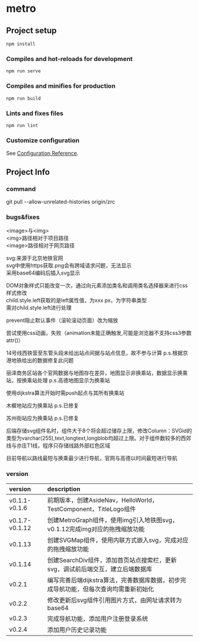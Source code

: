 # metro

## Project setup
```
npm install
```

### Compiles and hot-reloads for development
```
npm run serve
```

### Compiles and minifies for production
```
npm run build
```

### Lints and fixes files
```
npm run lint
```

### Customize configuration
See [Configuration Reference](https://cli.vuejs.org/config/).


## Project Info

### command

git pull --allow-unrelated-histories origin/zrc

### bugs&fixes

&#60;image&#62;与&#60;img&#62;<br/>
&#60;img&#62;路径相对于项目路径<br/>
&#60;image&#62;路径相对于网页路径<br/>

svg:来源于北京地铁官网<br/>
svg中使用https获取.png会有跨域请求问题，无法显示<br/>
采用base64编码后插入svg显示<br/>

DOM对象样式只能改变一次，通过向元素添加类名和调用类名选择器来进行css样式修改<br/>
child.style.left获取的是left属性值，为xxx px，为字符串类型<br/>
需对child.style.left进行处理<br/>

prevent阻止默认事件（滚轮滚动页面）改为缩放<br/>

尝试使用css动画，失败（animation未能正确触发,可能是浏览器不支持css3参数attr()）<br/>

14号线西铁营至东管头段未给出站点间据与站点信息，故不参与计算    p.s.根据京港地铁给出的数据修复此问题<br/>

丽泽商务区站各个官网数据与地图存在差异，地图显示非换乘站，数据显示换乘站，按换乘站处理    p.s.高德地图显示为换乘站<br/>

使用dijkstra算法开始时需push起点与其所有换乘站<br/>

木樨地站应为换乘站 p.s.已修复<br/>

苏州街站应为换乘站 p.s.已修复<br/>

后端存储svg组件名时，组件大于8个将会超过储存上限，修改Column：SVGid的类型为varchar(255),text,longtext,longblob均超过上限。对于组件数较多的西郊线与亦庄T1线，程序只存储线路外部红色区域<br/>

目前导航以路线最短与换乘最少进行导航，官网与高德以时间最短进行导航<br/>


### version
| version         | description                                                                 |
| :-------------- | :------------------------------------------------------------------------- |
| v0.1.1-v0.1.6   | 前期版本，创建AsideNav，HelloWorld，TestComponent，TitleLogo组件            |      
| v0.1.7-v0.1.12  | 创建MetroGraph组件，使用img引入地铁图svg，v0.1.12完成img对应的拖拽缩放功能    |
| v0.1.13         | 创建SVGMap组件，使用内联方式嵌入svg，完成对应的拖拽缩放功能                   |
| v0.1.14         | 创建SearchDiv组件，添加首页站点搜索栏，更新svg，调试前后端交互，建立后端数据库 |
| v0.2.1          | 编写完善后端dijkstra算法，完善数据库数据，初步完成导航功能，但每次查询均需重新初始化 |
| v0.2.2          | 修改更新后svg组件引用图片方式，由网址请求转为base64 |
| v0.2.3          | 完成导航功能，添加用户注册登录系统 |
| v0.2.4          | 添加用户历史记录功能 |

